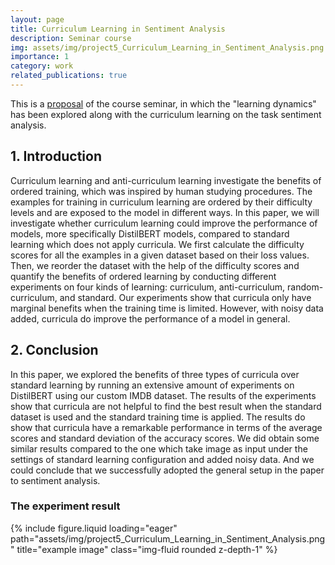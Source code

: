 ```yaml
---
layout: page
title: Curriculum Learning in Sentiment Analysis
description: Seminar course
img: assets/img/project5_Curriculum_Learning_in_Sentiment_Analysis.png
importance: 1
category: work
related_publications: true
---
```

This is a [proposal](https://drive.google.com/file/d/1UOC79kRCLMUrYx1E7UzaAC-prQyFCHK5/view?usp=sharing) of the course seminar, in which the "learning dynamics" has been explored along with the curriculum learning on the task sentiment analysis.

## 1. Introduction
Curriculum learning and anti-curriculum learning investigate the benefits of ordered training, which was inspired by human studying procedures. The examples for training in curriculum learning are ordered by their difficulty levels and are exposed to the model in different ways. In this paper, we will investigate whether curriculum learning could improve the performance of models, more specifically DistilBERT models, compared to standard learning which does not apply curricula. We first calculate the difficulty scores for all the examples in a given dataset based on their loss values. Then, we reorder the dataset with the help of the difficulty scores and quantify the benefits of ordered learning by conducting different experiments on four kinds of learning: curriculum, anti-curriculum, random-curriculum, and standard. Our experiments show that curricula only have marginal benefits when the training time is limited. However, with noisy data added, curricula do improve the performance of a model in general.

## 2. Conclusion
In this paper, we explored the benefits of three types of curricula over standard learning by running an extensive amount of experiments on DistilBERT using our custom IMDB dataset. The results of the experiments show that curricula are not helpful to find the best result when the standard dataset is used and the standard training time is applied. The results do show that curricula have a remarkable performance in terms of the average scores and standard deviation of the accuracy scores. We did obtain some similar results compared to the one which take image as input under the settings of standard learning configuration and added noisy data. And we could conclude that we successfully adopted the general setup in the paper to sentiment analysis.

<h3>The experiment result</h3>
<div class="row">
    <div class="col-md-8 col-md-offset-2">
        <div>
            {% include figure.liquid loading="eager" path="assets/img/project5_Curriculum_Learning_in_Sentiment_Analysis.png" title="example image" class="img-fluid rounded z-depth-1" %}
        </div>
    </div>
</div>





